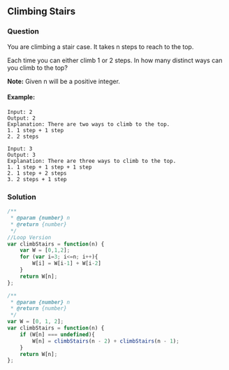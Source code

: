 ## Climbing Stairs

### Question

You are climbing a stair case. It takes n steps to reach to the top.

Each time you can either climb 1 or 2 steps. In how many distinct ways can you climb to the top?

__Note:__ Given n will be a positive integer.

#### Example:
```shell
Input: 2
Output: 2
Explanation: There are two ways to climb to the top.
1. 1 step + 1 step
2. 2 steps
```

```shell
Input: 3
Output: 3
Explanation: There are three ways to climb to the top.
1. 1 step + 1 step + 1 step
2. 1 step + 2 steps
3. 2 steps + 1 step
```

### Solution
```javascript
/**
 * @param {number} n
 * @return {number}
 */
//Loop Version
var climbStairs = function(n) {
    var W = [0,1,2];
    for (var i=3; i<=n; i++){
        W[i] = W[i-1] + W[i-2]
    }
    return W[n];
};
```

```javascript
/**
 * @param {number} n
 * @return {number}
 */
var W = [0, 1, 2];
var climbStairs = function(n) {
    if (W[n] === undefined){
        W[n] = climbStairs(n - 2) + climbStairs(n - 1);
    }
    return W[n];
};
```
